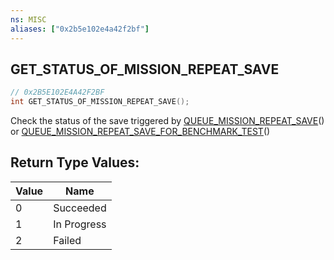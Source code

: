 ```yaml
---
ns: MISC
aliases: ["0x2b5e102e4a42f2bf"]
---
```

## GET_STATUS_OF_MISSION_REPEAT_SAVE

```c
// 0x2B5E102E4A42F2BF
int GET_STATUS_OF_MISSION_REPEAT_SAVE();
```

Check the status of the save triggered by [QUEUE_MISSION_REPEAT_SAVE](#_0x44A0BDC559B35F6E)() or [QUEUE_MISSION_REPEAT_SAVE_FOR_BENCHMARK_TEST](#_0xEB2104E905C6F2E9)()

## Return Type Values:
| Value | Name |
| --- | --- |
| 0 | Succeeded |
| 1 | In Progress |
| 2 | Failed |

